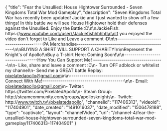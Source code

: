 {
    "title": "Fear the Unsullied: House Hightower Surrounded - Seven Kingdoms Total War Mod Gameplay",
    "description": "Seven Kingdoms Total War has recently been updated! Jackie and I just wanted to show off a few things!  In this battle we will see House Hightower hold their defenses against the Unsullied.  Enjoy the Battle :D\n\nJackieFish: https:\/\/www.youtube.com\/user\/Jackiefishhhhhh\n\nIf you enjoyed the video don't forget to Like and Leave a comment :D\n\n-----------------------------------------PA Merchandise----------------------------------------------\n\nBUYING A SHIRT WILL SUPPORT A CHARITY!\n\nRepresent the Knight's of Apollo!\nBuy a T-shirt Here: Coming Soon!\n\n----------------------------------How You Can Support Me! -----------------------------------\n\n- Like, share and leave a comment :D\n- Turn OFF adblock or whitelist my channel\n- Send me a GREAT battle Replay: pixelatedapollo@gmail.com\n\n------------------------------------------Connect With Me!-----------------------------------------\n\n- Email: pixelatedapollo@gmail.com\n- Twitter: https:\/\/twitter.com\/PixelatedApollo\n- Steam Group:  http:\/\/steamcommunity.com\/groups\/apollosknights\n- Twitch: http:\/\/www.twitch.tv\/pixelatedapollo",
    "channelid": "117406313",
    "videoid": "117404901",
    "date_created": "1491016037",
    "date_modified": "1506478188",
    "type": "captivate",
    "layout": "channelVideo",
    "url": "\/channel-4\/fear-the-unsullied-house-hightower-surrounded-seven-kingdoms-total-war-mod-gameplay\/117406313-117404901"
}